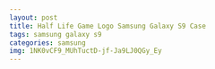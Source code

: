 ```yaml
---
layout: post
title: Half Life Game Logo Samsung Galaxy S9 Case
tags: samsung galaxy s9
categories: samsung
img: 1NK0vCF9_MUhTuctD-jf-Ja9LJ0QGy_Ey
---
```

